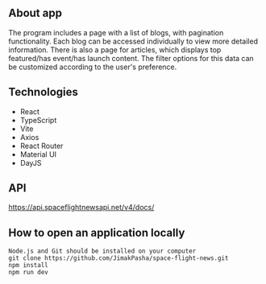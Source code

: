 ## About app

The program includes a page with a list of blogs, with pagination functionality. Each blog can be accessed individually to view more detailed information.
There is also a page for articles, which displays top featured/has event/has launch content. The filter options for this data can be customized according to the user's preference.

## Technologies
- React
- TypeScript
- Vite
- Axios
- React Router
- Material UI
- DayJS

## API

https://api.spaceflightnewsapi.net/v4/docs/

## How to open an application locally 

```
Node.js and Git should be installed on your computer
git clone https://github.com/JimakPasha/space-flight-news.git
npm install
npm run dev
```

